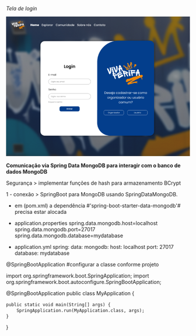 *Tela de login*

![tela](tela.png)

**Comunicação via Spring Data MongoDB para interagir com o banco de dados MongoDB**

Segurança > implementar funções de hash para armazenamento BCrypt

 1 - conexão > SpringBoot para MongoDB usando SpringDataMongoDB.

 * em (pom.xml) a dependência #'spring-boot-starter-data-mongodb'# precisa estar alocada
 
* application.properties
spring.data.mongodb.host=localhost
spring.data.mongodb.port=27017
spring.data.mongodb.database=mydatabase

 * application.yml
      spring:
        data:
          mongodb:
            host: localhost
              port: 27017
                database: mydatabase

@SpringBootApplication #configurar a classe conforme projeto

import org.springframework.boot.SpringApplication;
import org.springframework.boot.autoconfigure.SpringBootApplication;

@SpringBootApplication
public class MyApplication {

    public static void main(String[] args) {
        SpringApplication.run(MyApplication.class, args);
    }
}
